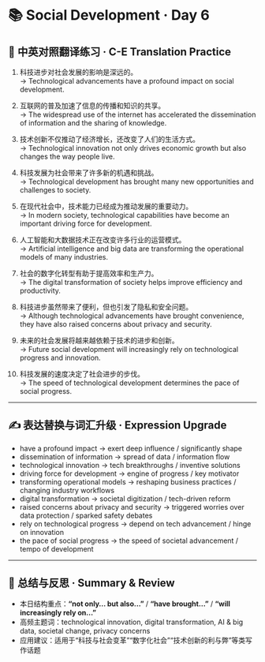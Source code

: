 # 📚 Social Development · Day 6

## 📖 中英对照翻译练习 · C-E Translation Practice

1. 科技进步对社会发展的影响是深远的。  
   → Technological advancements have a profound impact on social development.

2. 互联网的普及加速了信息的传播和知识的共享。  
   → The widespread use of the internet has accelerated the dissemination of information and the sharing of knowledge.

3. 技术创新不仅推动了经济增长，还改变了人们的生活方式。  
   → Technological innovation not only drives economic growth but also changes the way people live.

4. 科技发展为社会带来了许多新的机遇和挑战。  
   → Technological development has brought many new opportunities and challenges to society.

5. 在现代社会中，技术能力已经成为推动发展的重要动力。  
   → In modern society, technological capabilities have become an important driving force for development.

6. 人工智能和大数据技术正在改变许多行业的运营模式。  
   → Artificial intelligence and big data are transforming the operational models of many industries.

7. 社会的数字化转型有助于提高效率和生产力。  
   → The digital transformation of society helps improve efficiency and productivity.

8. 科技进步虽然带来了便利，但也引发了隐私和安全问题。  
   → Although technological advancements have brought convenience, they have also raised concerns about privacy and security.

9. 未来的社会发展将越来越依赖于技术的进步和创新。  
   → Future social development will increasingly rely on technological progress and innovation.

10. 科技发展的速度决定了社会进步的步伐。  
    → The speed of technological development determines the pace of social progress.

---

## ✍️ 表达替换与词汇升级 · Expression Upgrade

- have a profound impact → exert deep influence / significantly shape  
- dissemination of information → spread of data / information flow  
- technological innovation → tech breakthroughs / inventive solutions  
- driving force for development → engine of progress / key motivator  
- transforming operational models → reshaping business practices / changing industry workflows  
- digital transformation → societal digitization / tech-driven reform  
- raised concerns about privacy and security → triggered worries over data protection / sparked safety debates  
- rely on technological progress → depend on tech advancement / hinge on innovation  
- the pace of social progress → the speed of societal advancement / tempo of development

---

## 🧠 总结与反思 · Summary & Review

- 本日结构重点：**“not only… but also…”** / **“have brought…”** / **“will increasingly rely on…”**  
- 高频主题词：technological innovation, digital transformation, AI & big data, societal change, privacy concerns  
- 应用建议：适用于“科技与社会变革”“数字化社会”“技术创新的利与弊”等类写作话题
